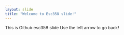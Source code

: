 ```yaml
---
layout: slide
title: "Welcome to Esc358 slide!"
---
```

This is Github esc358 slide
Use the left arrow to go back!

